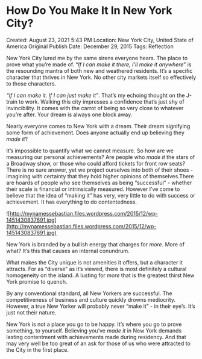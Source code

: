 # How Do You Make It In New York City?

Created: August 23, 2021 5:43 PM
Location: New York City, United State of America
Original Publish Date: December 29, 2015
Tags: Reflection

New York City lured me by the same sirens everyone hears. The place to prove what you’re made of. “*If I can make it there, I'll make it anywhere*” is the resounding mantra of both new and weathered residents. It’s a specific character that thrives in New York. No other city markets itself so effectively to those characters.

*“If I can make it. If I can just make it”*. That’s my echoing thought on the J-train to work. Walking this city impresses a confidence that’s just shy of invincibility. It comes with the carrot of being so very close to whatever you’re after. Your dream is always one block away.

Nearly everyone comes to New York with a dream. Their dream signifying some form of achievement. Does anyone actually end up believing they *made it*?

It’s impossible to quantify what we cannot measure. So how are we measuring our personal achievements? Are people who *made it* the stars of a Broadway show, or those who could afford tickets for front row seats? There is no sure answer, yet we project ourselves into both of their shoes - imagining with certainty that they hold higher opinions of themselves.There are hoards of people who see themselves as being “successful” - whether their scale is financial or intrinsically measured. However I’ve come to believe that the idea of “making it” has very, very little to do with success or achievement. It has everything to do contentedness.

![http://mynamessebastian.files.wordpress.com/2015/12/wp-1451430837691.jpg](http://mynamessebastian.files.wordpress.com/2015/12/wp-1451430837691.jpg)

New York is branded by a bullish energy that charges for *more*. More of what? It’s this that causes an internal conundrum.

What makes the City unique is not amenities it offers, but a character it attracts. For as “diverse” as it’s viewed, there is most definitely a cultural homogeneity on the island. A lusting for *more* that is the greatest thirst New York promise to quench.

By any conventional standard, all New Yorkers are successful. The competitiveness of business and culture quickly drowns mediocrity. However, a true New Yorker will probably never “make it” - in their eye’s. It’s just not their nature.

New York is not a place you go to be happy. It’s where you go to prove something, to yourself. Believing you’ve *made it* in New York demands lasting contentment with achievements made during residency. And that may very well be too great of an ask for those of us who were attracted to the City in the first place.